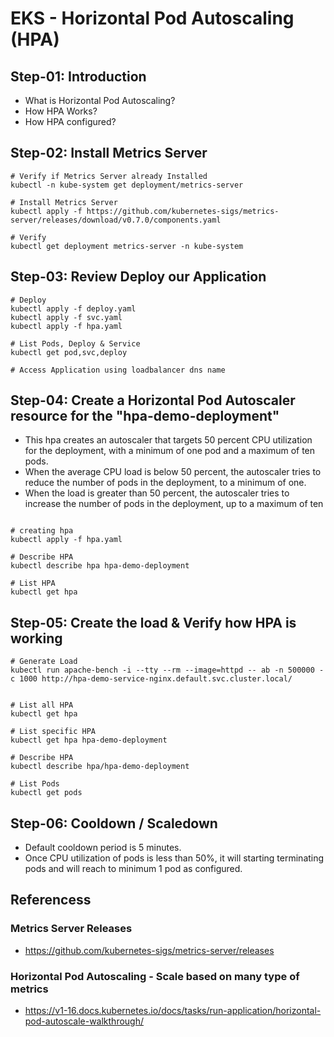 # EKS - Horizontal Pod Autoscaling (HPA)

## Step-01: Introduction
- What is Horizontal Pod Autoscaling?
- How HPA Works?
- How HPA configured?

## Step-02: Install Metrics Server
```
# Verify if Metrics Server already Installed
kubectl -n kube-system get deployment/metrics-server

# Install Metrics Server
kubectl apply -f https://github.com/kubernetes-sigs/metrics-server/releases/download/v0.7.0/components.yaml

# Verify
kubectl get deployment metrics-server -n kube-system
```

## Step-03: Review Deploy our Application
```
# Deploy
kubectl apply -f deploy.yaml
kubectl apply -f svc.yaml
kubectl apply -f hpa.yaml

# List Pods, Deploy & Service
kubectl get pod,svc,deploy

# Access Application using loadbalancer dns name
```

## Step-04: Create a Horizontal Pod Autoscaler resource for the "hpa-demo-deployment" 
- This hpa creates an autoscaler that targets 50 percent CPU utilization for the deployment, with a minimum of one pod and a maximum of ten pods. 
- When the average CPU load is below 50 percent, the autoscaler tries to reduce the number of pods in the deployment, to a minimum of one. 
- When the load is greater than 50 percent, the autoscaler tries to increase the number of pods in the deployment, up to a maximum of ten
```

# creating hpa
kubectl apply -f hpa.yaml

# Describe HPA
kubectl describe hpa hpa-demo-deployment 

# List HPA
kubectl get hpa
```

## Step-05: Create the load & Verify how HPA is working
```
# Generate Load
kubectl run apache-bench -i --tty --rm --image=httpd -- ab -n 500000 -c 1000 http://hpa-demo-service-nginx.default.svc.cluster.local/


# List all HPA
kubectl get hpa

# List specific HPA
kubectl get hpa hpa-demo-deployment 

# Describe HPA
kubectl describe hpa/hpa-demo-deployment 

# List Pods
kubectl get pods
```

## Step-06: Cooldown / Scaledown
- Default cooldown period is 5 minutes. 
- Once CPU utilization of pods is less than 50%, it will starting terminating pods and will reach to minimum 1 pod as configured.



## Referencess
### Metrics Server Releases
- https://github.com/kubernetes-sigs/metrics-server/releases

### Horizontal Pod Autoscaling - Scale based on many type of metrics
- https://v1-16.docs.kubernetes.io/docs/tasks/run-application/horizontal-pod-autoscale-walkthrough/
